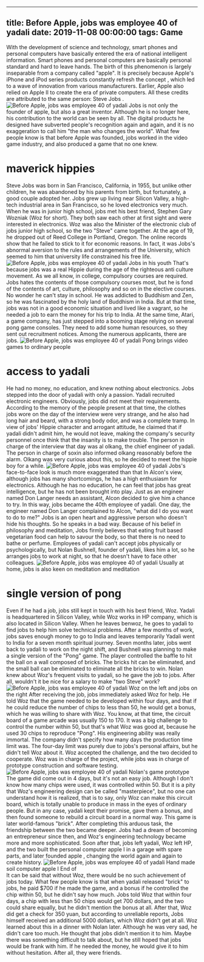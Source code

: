 
---
title: Before Apple, jobs was employee 40 of yadali
date: 2019-11-08 00:00:00
tags:  Game
---
With the development of science and technology, smart phones and personal computers have basically entered the era of national intelligent information. Smart phones and personal computers are basically personal standard and hard to leave hands. The birth of this phenomenon is largely inseparable from a company called "apple". It is precisely because Apple's iPhone and iPod series products constantly refresh the concept , which led to a wave of innovation from various manufacturers. Earlier, Apple also relied on Apple II to create the era of private computers. All these credits are attributed to the same person:   Steve Jobs  .
![Before Apple, jobs was employee 40 of yadali](26370654d1d3482aa1fafc797fce1e6a.jpg)
Jobs is not only the founder of apple, but also a great inventor. Although he is no longer here, his contribution to the world can be seen by all. The digital products he designed have subverted people's recognition again and again, and it is no exaggeration to call him "the man who changes the world". What few people know is that before Apple was founded, jobs worked in the video game industry, and also produced a game that no one knew.
# maverick hippies
Steve Jobs was born in San Francisco, California, in 1955, but unlike other children, he was abandoned by his parents from birth, but fortunately, a good couple adopted her. Jobs grew up living near Silicon Valley, a high-tech industrial area in San Francisco, so he loved electronics very much. When he was in junior high school, jobs met his best friend, Stephen Gary Wozniak (Woz for short). They both saw each other at first sight and were interested in electronics. Woz was also the Minister of the electronic club of jobs junior high school, so the two "Steve" came together. At the age of 19, he dropped out of Reed College in Portland, Oregon. The online records show that he failed to stick to it for economic reasons. In fact, it was Jobs's abnormal aversion to the rules and arrangements of the University, which seemed to him that university life constrained his free life.
![Before Apple, jobs was employee 40 of yadali](86a267805f77473f9fdd1e996740637e.jpg)
Jobs in his youth
That's because jobs was a real Hippie during the age of the righteous anti culture movement. As we all know, in college, compulsory courses are required. Jobs hates the contents of those compulsory courses most, but he is fond of the contents of art, culture, philosophy and so on in the elective courses. No wonder he can't stay in school. He was addicted to Buddhism and Zen, so he was fascinated by the holy land of Buddhism in India. But at that time, jobs was not in a good economic situation and lived like a vagrant, so he needed a job to earn the money for his trip to India. At the same time, Atari, a game company, has just stepped into a booming stage relying on several pong game consoles. They need to add some human resources, so they sent out recruitment notices. Among the numerous applicants, there are jobs.
![Before Apple, jobs was employee 40 of yadali](5beeaa9e5d854d64b0b7dade6e05c34e.jpg)
Pong brings video games to ordinary people
# access to yadali
He had no money, no education, and knew nothing about electronics. Jobs stepped into the door of yadali with only a passion. Yadali recruited electronic engineers. Obviously, jobs did not meet their requirements. According to the memory of the people present at that time, the clothes jobs wore on the day of the interview were very strange, and he also had long hair and beard, with a strong body odor, and was a complete tramp. In view of jobs' Hippie character and arrogant attitude, he claimed that if yadali didn't admit him, he would not leave, making the company's security personnel once think that the insanity is to make trouble. The person in charge of the interview that day was al olkang, the chief engineer of yadali. The person in charge of soxin also informed olkang reasonably before the alarm. Olkang was very curious about this, so he decided to meet the hippie boy for a while.
![Before Apple, jobs was employee 40 of yadali](8ece013e9efb440d957f83a9889e8960.jpg)
Jobs's face-to-face look is much more exaggerated than that
In Alcon's view, although jobs has many shortcomings, he has a high enthusiasm for electronics. Although he has no education, he can feel that jobs has great intelligence, but he has not been brought into play. Just as an engineer named Don Langer needs an assistant, Alcon decided to give him a chance to try. In this way, jobs became the 40th employee of yadali. One day, the engineer named Don Langer complained to Alcon, "what did I do you want to do to me?" Jobs is an open heart and aggressive person who doesn't hide his thoughts. So he speaks in a bad way. Because of his belief in philosophy and meditation, Jobs firmly believes that eating fruit based vegetarian food can help to savour the body, so that there is no need to bathe or perfume. Employees of yadali can't accept jobs physically or psychologically, but Nolan Bushnell, founder of yadali, likes him a lot, so he arranges jobs to work at night, so that he doesn't have to face other colleagues.
![Before Apple, jobs was employee 40 of yadali](b05f21b8992b49a5bb810e867acd4ca2.jpg)
Usually at home, jobs is also keen on meditation and meditation
# single version of pong
Even if he had a job, jobs still kept in touch with his best friend, Woz. Yadali is headquartered in Silicon Valley, while Woz works in HP company, which is also located in Silicon Valley. When he leaves benwoz, he goes to yadali to find jobs to help him solve technical problems. After a few months of work, jobs saves enough money to go to India and leaves temporarily Yadali went to India for a seven month spiritual journey. Seven months later, jobs went back to yadali to work on the night shift, and Bushnell was planning to make a single version of the "Pong" game. The player controlled the baffle to hit the ball on a wall composed of bricks. The bricks hit can be eliminated, and the small ball can be eliminated to eliminate all the bricks to win. Nolan knew about Woz's frequent visits to yadali, so he gave the job to jobs. After all, wouldn't it be nice for a salary to make "two Steve" work?
![Before Apple, jobs was employee 40 of yadali](848679784b844802bbd19cc93e441b3e.jpg)
Woz on the left and jobs on the right
After receiving the job, jobs immediately asked Woz for help. He told Woz that the game needed to be developed within four days, and that if he could reduce the number of chips to less than 50, he would get a bonus, which he was willing to share with Woz. You know, at that time, the circuit board of a game arcade was usually 150 to 170. It was a big challenge to control the number within 50, but that's what Woz was good at, because he used 30 chips to reproduce "Pong". His engineering ability was really immortal. The company didn't specify how many days the production time limit was. The four-day limit was purely due to jobs's personal affairs, but he didn't tell Woz about it. Woz accepted the challenge, and the two decided to cooperate. Woz was in charge of the project, while jobs was in charge of prototype construction and software testing.
![Before Apple, jobs was employee 40 of yadali](be8eea2f476a49ad9cde7450536b5390.jpg)
Nolan's game prototype
The game did come out in 4 days, but it's not an easy job. Although I don't know how many chips were used, it was controlled within 50. But it is a pity that Woz's engineering design can be called "masterpiece", but no one can understand how it is realized, that is to say, only Woz can make this circuit board, which is totally unable to produce in mass in the eyes of ordinary people. But in any case, yadali kept their promise, gave them a bonus, and then found someone to rebuild a circuit board in a normal way. This game is later world-famous "brick".
After completing this arduous task, the friendship between the two became deeper. Jobs had a dream of becoming an entrepreneur since then, and Woz's engineering technology became more and more sophisticated. Soon after that, jobs left yadali, Woz left HP, and the two built the personal computer apple I in a garage with spare parts, and later founded apple , changing the world again and again to create history.
![Before Apple, jobs was employee 40 of yadali](f55b5ace488a4acbb796b430d4ed0c56.jpg)
Hand made soil computer apple I
End of       
It can be said that without Woz, there would be no such achievement of jobs today. What few people know is that when yadali released "brick" to jobs, he paid $700 if he made the game, and a bonus if he controlled the chip within 50, but he didn't say how much. Jobs told Woz that within four days, a chip with less than 50 chips would get 700 dollars, and the two could share equally, but he didn't mention the bonus at all. After that, Woz did get a check for 350 yuan, but according to unreliable reports, Jobs himself received an additional 5000 dollars, which Woz didn't get at all. Woz learned about this in a dinner with Nolan later. Although he was very sad, he didn't care too much. He thought that jobs didn't mention it to him. Maybe there was something difficult to talk about, but he still hoped that jobs would be frank with him. If he needed the money, he would give it to him without hesitation. After all, they were friends.